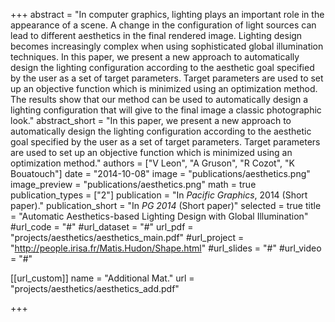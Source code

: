 +++
abstract = "In computer graphics, lighting plays an important role in the appearance of a scene. A change in the configuration of light sources can lead to different aesthetics in the final rendered image. Lighting design becomes increasingly complex when using sophisticated global illumination techniques. In this paper, we present a new approach to automatically design the lighting configuration according to the aesthetic goal specified by the user as a set of target parameters. Target parameters are used to set up an objective function which is minimized using an optimization method.  The results show that our method can be used to automatically design a lighting configuration that will give to the final image a classic photographic look."
abstract_short = "In this paper, we present a new approach to automatically design the lighting configuration according to the aesthetic goal specified by the user as a set of target parameters. Target parameters are used to set up an objective function which is minimized using an optimization method."
authors = ["V Leon", "A Gruson", "R Cozot", "K Bouatouch"]
date = "2014-10-08"
image = "publications/aesthetics.png"
image_preview = "publications/aesthetics.png"
math = true
publication_types = ["2"]
publication = "In *Pacific Graphics*, 2014 (Short paper)."
publication_short = "In *PG 2014* (Short paper)"
selected = true
title = "Automatic Aesthetics-based Lighting Design with Global Illumination"
#url_code = "#"
#url_dataset = "#"
url_pdf = "projects/aesthetics/aesthetics_main.pdf"
#url_project = "http://people.irisa.fr/Matis.Hudon/Shape.html"
#url_slides = "#"
#url_video = "#"

[[url_custom]]
name = "Additional Mat."
url = "projects/aesthetics/aesthetics_add.pdf"

+++
